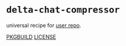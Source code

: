 # `delta-chat-compressor`

universal recipe for [user repo](../themartiancompany/ur).

[PKGBUILD](PKGBUILD)
[LICENSE](COPYING)
